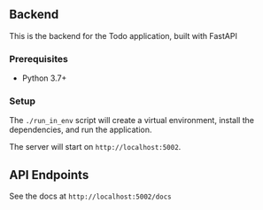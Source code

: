 ## Backend

This is the backend for the Todo application, built with FastAPI

### Prerequisites

- Python 3.7+

### Setup

The `./run_in_env` script will create a virtual environment, install the dependencies, and run the application.

The server will start on `http://localhost:5002`.

## API Endpoints

See the docs at `http://localhost:5002/docs`